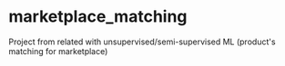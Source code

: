 # marketplace_matching
Project from related with unsupervised/semi-supervised ML (product's matching for marketplace)
